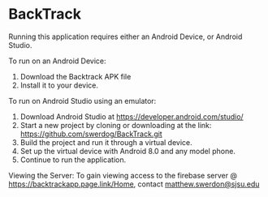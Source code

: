 # BackTrack

Running this application requires either an Android Device, or Android Studio.

To run on an Android Device:
1. Download the Backtrack APK file
2. Install it to your device.

To run on Android Studio using an emulator:
1. Download Android Studio at https://developer.android.com/studio/
2. Start a new project by cloning or downloading at the link: https://github.com/swerdog/BackTrack.git
3. Build the project and run it through a virtual device.
4. Set up the virtual device with Android 8.0 and any model phone.  
5. Continue to run the application.

Viewing the Server:
To gain viewing access to the firebase server @ https://backtrackapp.page.link/Home, contact matthew.swerdon@sjsu.edu 
